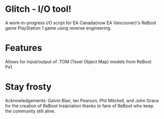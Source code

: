 # Glitch - I/O tool!
A work-in-progress I/O script for EA Canada(now EA Vancouver)'s ReBoot game PlayStation 1 game using reverse engineering.

# Features
Allows for input/output of .TOM (Texel Object Map) models from ReBoot Ps1.

# Stay frosty
Acknowledgements:
Galvin Blair, Ian Pearson, Phil Mitchell, and John Grace for the creation of ReBoot
Insipriation thanks to fans of ReBoot who keep the community still alive.
